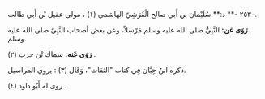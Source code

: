 ٢٥٣٠ -** د:** سُلَيْمان بن أَبي صالح الْقُرَشِيّ الهاشمي (١) ، مولى عقيل بْن أَبي طالب.

**رَوَى عَن:** النَّبِيُّ صلى الله عليه وسلم مُرْسلاً، وعن بعض أصحاب النَّبِيّ صلى الله عليه وسلم.

**رَوَى عَنه:** سماك بْن حرب (٢) .

ذكره ابنُ حِبَّان فِي كتاب "الثقات"، وَقَال (٣) : يروي المراسيل.

روى له أَبُو داود (٤) .